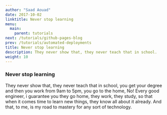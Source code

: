 ```yaml
---
author: "Saad Aouad"
date: 2017-10-02
linktitle: Never stop learning
menu:
  main:
    parent: tutorials
next: /tutorials/github-pages-blog
prev: /tutorials/automated-deployments
title: Never stop learning
description: They never show that, they never teach that in school. 
weight: 10
---
```



### **Never stop learning**

They never show that, they never teach that in school, you get your degree and then you work from 9am to 5pm, you go to the home, No! Every good engineer, i guarantee you they go home, they work, they study, so that when it comes time to learn new things, they know all about it already.
And that, to me, is my road to mastery for any sort of technology.
